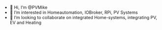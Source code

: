 - 👋 Hi, I’m @PVMike
- 👀 I’m interested in Homeautomation, IOBroker, RPi, PV Systems
- 💞️ I’m looking to collaborate on integrated Home-systems, integrating PV, EV and Heating
